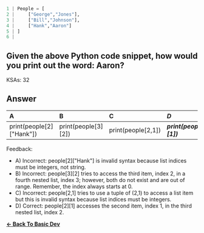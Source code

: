 ```python
1 | People = [
2 |     ["George","Jones"],
3 |     ["Bill","Johnson"],
4 |     ["Hank","Aaron"]
5 | ]
6 | 
```

## Given the above Python code snippet, how would you print out the word:  Aaron?

KSAs: 32

## Answer
| A | B | C | ***D*** |
| :--- | :--- | :--- | :--- |
| print(people[2]["Hank"]) | print(people[3][2]) | print(people[2,1]) | ***print(people[2][1])*** |


Feedback:

- A) Incorrect: people[2]["Hank"] is invalid syntax because list indices must be integers, not string.
- B) Incorrect: people[3][2] tries to access the third item, index 2, in a fourth nested list, index 3; however, both do not exist and are out of range. Remember, the index always starts at 0.
- C) Incorrect: people[2,1] tries to use a tuple of (2,1) to access a list item but this is invalid syntax because list indices must be integers.
- D) Correct: people[2][1] accesses the second item, index 1, in the third nested list, index 2.

[**<- Back To Basic Dev**](../../../Basic_Dev.md)

